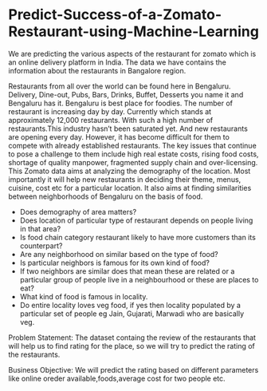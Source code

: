 # Predict-Success-of-a-Zomato-Restaurant-using-Machine-Learning
We are predicting the various aspects of the restaurant for zomato which is an online delivery platform in India. The data we have contains the information about the restaurants in Bangalore region. 

Restaurants from all over the world can be found here in Bengaluru. 
Delivery, Dine-out, Pubs, Bars, Drinks, Buffet, Desserts you name it and Bengaluru has it. 
Bengaluru is best place for foodies. The number of restaurant is increasing day by day. 
Currently which stands at approximately 12,000 restaurants. With such a high number of restaurants.This industry hasn’t been saturated yet. And new restaurants are opening every day. 
However, it has become difficult for them to compete with already established restaurants. 
The key issues that continue to pose a challenge to them include high real estate costs, rising food costs, shortage of quality manpower, fragmented supply chain and over-licensing. 
This Zomato data aims at analyzing the demography of the location. Most importantly it will help new restaurants in deciding their theme, menus, cuisine, cost etc for a particular location.
It also aims at finding similarities between neighborhoods of Bengaluru on the basis of food.

- Does demography of area matters?
- Does location of particular type of restaurant depends on people living in that area?
- Is food chain category restaurant likely to have more customers than its counterpart?
- Are any neighborhood on similar based on the type of food?
- Is particular neighbors is famous for its own kind of food?
- If two neighbors are similar does that mean these are related or a particular group of people live in a neighbourhood or these are places to eat?
- What kind of food is famous in locality.
- Do entire locality loves veg food, if yes then locality populated by a particular set of people eg Jain, Gujarati, Marwadi who are basically veg.

Problem Statement:
The dataset containg the review of the restaurants that will help us to find rating for the place, so we will try to predict the rating of the restaurants. 

Business Objective:
We will predict the rating based on different parameters like online oreder available,foods,average cost for two people etc.

